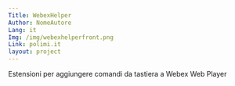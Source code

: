 ```yaml
---
Title: WebexHelper
Author: NomeAutore
Lang: it
Img: /img/webexhelperfront.png
Link: polimi.it
layout: project
---
```

Estensioni per aggiungere comandi da tastiera a Webex Web Player
